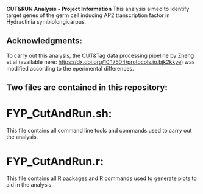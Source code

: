 **CUT&RUN Analysis - Project Information** 
This analysis aimed to identify target genes of the germ cell inducing AP2 transcription factor in Hydractinia symbiolongicarpus. 

## Acknowledgments: 
To carry out this analysis, the CUT&Tag data processing pipeline by Zheng et al (available here: https://dx.doi.org/10.17504/protocols.io.bjk2kkye) was modified according to the eperimental differences. 

## Two files are contained in this repository:

  # FYP_CutAndRun.sh: 
This file contains all command line tools and commands used to carry out the analysis. 

  # FYP_CutAndRun.r:
This file contains all R packages and R commands used to generate plots to aid in the analysis.

